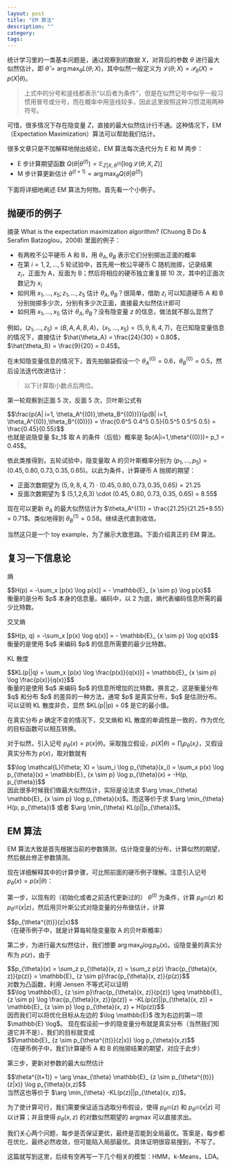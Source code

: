 ```yaml
---
layout: post
title: "EM 算法"
description: ""
category:
tags:
---
```


统计学习里的一类基本问题是，通过观察到的数据 <span>$X$</span>，对背后的参数 <span>$\theta$</span> 进行最大似然估计，即 <span>$\hat{\theta} = \arg \max_{\theta} L(\theta; X)$</span>，其中似然一般定义为 <span>$\mathcal{L}(\theta; X) = \mathcal{P}_ {\theta}(X) = p(X|\theta)$</span>。

> 上式中的分号和竖线都表示“以后者为条件”，但是在似然记号中似乎一般习惯用冒号或分号，而在概率中用竖线较多，因此这里按照这种习惯混用两种符号。

可惜，很多情况下存在隐变量 <span>$Z$</span>，直接的最大似然估计行不通。这种情况下，EM（Expectation Maximization）算法可以帮助我们估计。

很多文章只是不加解释地抛出结论，EM 算法每次迭代分为 E 和 M 两步：

- E 步计算期望函数 <span>$Q(\theta|\theta^{(t)}) = \mathbb{E}_ {Z|X, \theta^{(t)}}[\log \mathcal{L}(\theta; X, Z)]$</span>
- M 步计算更新估计 <span>$\theta^{(t+1)} = \arg\max_{\theta} Q(\theta|\theta^{(t)})$</span>

下面将详细地阐述 EM 算法为何物。首先看一个小例子。

## 抛硬币的例子

摘录 What is the expectation maximization algorithm? (Chuong B Do & Serafim Batzoglou，2008) 里面的例子：

- 有两枚不公平硬币 A 和 B，用 <span>$\theta_A, \theta_B$</span> 表示它们分别掷出正面的概率
- 在第 <span>$i=1,2,\ldots,5$</span> 轮试验中，首先用一枚公平硬币 C 随机抛掷，记录结果 <span>$z_i$</span>，正面为 A，反面为 B；然后将相应的硬币独立重复掷 10 次，其中的正面次数记为 <span>$x_i$</span>
- 如何用 <span>$x_1, \ldots, x_5; z_1, \ldots, z_5$</span> 估计 <span>$\theta_A, \theta_B$</span>？很简单，借助 <span>$z_i$</span> 可以知道硬币 A 和 B 分别抛掷多少次，分别有多少次正面，直接最大似然估计即可
- 如何用 <span>$x_1, \ldots, x_5$</span> 估计 <span>$\theta_A, \theta_B$</span>？没有隐变量 <span>$z$</span> 的信息，做法就不那么显然了

例如，<span>$(z_1, \ldots, z_5) = (B, A, A, B, A)$</span>，<span>$(x_1, \ldots, x_5) = (5, 9, 8, 4, 7)$</span>，在已知隐变量信息的情况下，直接估计 <span>$\hat{\theta_A} = \frac{24}{30} = 0.80$</span>，<span>$\hat{\theta_B} = \frac{9}{20} = 0.45$</span>。

在未知隐变量信息的情况下，首先拍脑袋假设一个 <span>$\theta_A^{(0)} = 0.6$</span>，<span>$\theta_B^{(0)} = 0.5$</span>，然后设法迭代改进估计：

> 以下计算取小数点后两位。

第一轮观察到正面 5 次，反面 5 次，贝叶斯公式有 
<div>$$\frac{p(A| i=1, \theta_A^{(0)},\theta_B^{(0)})}{p(B| i=1, \theta_A^{(0)},\theta_B^{(0)})} = \frac{0.6^5 0.4^5 0.5}{0.5^5 0.5^5 0.5} = \frac{0.45}{0.55}$$</div>
也就是说隐变量 <span>$z_1$</span> 取 A 的条件（后验）概率是 <span>$p(A|i=1,\theta^{(0)})= p_1 = 0.45$</span>。

依此类推得到，五轮试验中，隐变量取 A 的贝叶斯概率分别为 <span>$(p_1, \ldots, p_5) = (0.45, 0.80, 0.73, 0.35, 0.65)$</span>。以此为条件，计算硬币 A 抛掷的期望：

- 正面次数期望为 <span>$(5,9,8,4,7) \cdot (0.45, 0.80, 0.73, 0.35, 0.65) = 21.25$</span>
- 反面次数期望为 <span>$ (5,1,2,6,3) \cdot (0.45, 0.80, 0.73, 0.35, 0.65)  = 8.55$</span>

现在可以更新 <span>$\theta_A$</span> 的最大似然估计为 <span>$\theta_A^{(1)} = \frac{21.25}{21.25+8.55} = 0.71$</span>。类似地得到 <span>$\theta_B^{(1)} = 0.58$</span>。继续迭代直到收敛。

当然这只是一个 toy example，为了展示大致思路。下面介绍真正的 EM 算法。

## 复习一下信息论

熵 
<div>$$H(p) = -\sum_x [p(x) \log p(x)] = - \mathbb{E}_ {x \sim p} \log p(x)$$</div>
衡量的是分布 <span>$p$</span> 本身的信息量。编码中，以 2 为底，熵代表编码信息所需的最少比特数。

交叉熵 
<div>$$H(p, q) = -\sum_x [p(x) \log q(x)] = - \mathbb{E}_ {x \sim p} \log q(x)$$</div>
衡量的是使用 <span>$q$</span> 来编码 <span>$p$</span> 的信息所需要的最少比特数。

KL 散度 
<div>$$KL(p||q) = \sum_x [p(x) \log \frac{p(x)}{q(x)}] = \mathbb{E}_ {x \sim p} \log \frac{p(x)}{q(x)}$$</div>
衡量的是使用 <span>$q$</span> 来编码 <span>$p$</span> 的信息所增加的比特数。换言之，这是衡量分布 <span>$q$</span> 和分布 <span>$p$</span> 的差异的一种方法，通常 <span>$p$</span> 是真实分布，<span>$q$</span> 是估测分布。可以证明 KL 散度非负，显然 <span>$KL(p||p) = 0$</span> 是它的最小值。

在真实分布 <span>$p$</span> 确定不变的情况下，交叉熵和 KL 散度的单调性是一致的，作为优化的目标函数可以相互转换。

对于似然，引入记号 <span>$p_{\theta}(x) = p(x|\theta)$</span>。采取独立假设，<span>$p(X|\theta) = \prod_i p_{\theta} (x_i)$</span>，又假设真实分布为 <span>$p(x)$</span>，取对数就有 
<div>$$\log \mathcal{L}(\theta; X) = \sum_i \log p_{\theta}(x_i) = \sum_x p(x) \log p_{\theta}(x) = \mathbb{E}_ {x \sim p} \log p_{\theta}(x) = -H(p, p_{\theta})$$</div>
因此很多时候我们做最大似然估计，实际是设法求 <span>$\arg \max_{\theta} \mathbb{E}_ {x \sim p} \log p_{\theta}(x)$</span>。而这等价于求 <span>$\arg \min_{\theta} H(p, p_{\theta})$</span> 或者 <span>$\arg \min_{\theta} KL(p||p_{\theta})$</span>。


## EM 算法

EM 算法大致是首先根据当前的参数猜测，估计隐变量的分布，计算似然的期望，然后据此修正参数猜测。

现在详细解释其中的计算步骤，可比照前面的硬币例子理解。注意引入记号 <span>$p_{\theta}(x) = p(x|\theta)$</span>：

第一步，以现有的（初始化或者之前迭代更新过的） <span>$\theta^{(t)}$</span> 为条件，计算 <span>$p_{\theta^{(t)}}(z)$</span> 和 <span>$p_{\theta^{(t)}}(x|z)$</span>，然后用贝叶斯公式对隐变量的分布做估计，计算 
<div>$$p_{\theta^{(t)}}(z|x)$$</div>（在硬币例子中，就是计算每轮隐变量取 A 的贝叶斯概率）

第二步，为进行最大似然估计，我们想要 <span>$\arg \max_{\theta} \log p_{\theta}(x)$</span>。设隐变量的真实分布为 <span>$p(z)$</span>，由于 
<div>$$p_{\theta}(x) = \sum_z p_{\theta}(x, z) = \sum_z p(z) \frac{p_{\theta}(x, z)}{p(z)} = \mathbb{E}_ {z \sim p}\frac{p_{\theta}(x, z)}{p(z)}$$</div>
对数为凸函数，利用 Jensen 不等式可以证明
<div>$$\log \mathbb{E}_ {z \sim p}\frac{p_{\theta}(x, z)}{p(z)} \geq 
\mathbb{E}_ {z \sim p} \log \frac{p_{\theta}(x, z)}{p(z)} = 
-KL(p(z)||p_{\theta}(x, z)) = 
\mathbb{E}_ {z \sim p} \log p_{\theta}(x, z) + H(p(z))$$</div>
因而我们可以将优化目标从左边的 <span>$\log \mathbb{E}$</span> 改为右边的第一项 <span>$\mathbb{E} \log$</span>。
现在假设前一步的隐变量分布就是真实分布（当然我们知道它并不是），我们的目标就变成
<div>$$\mathbb{E}_ {z \sim p_{\theta^{(t)}}(z|x)} \log p_{\theta}(x,z)$$</div>
（在硬币例子中，我们计算硬币 A 和 B 的抛掷结果的期望，对应于此步）

第三步，更新对参数的最大似然估计 
<div>$$\theta^{(t+1)} = \arg \max_{\theta} \mathbb{E}_ {z \sim p_{\theta^{(t)}}(z|x)} \log p_{\theta}(x,z)$$</div>
当然这也等价于 <span>$\arg \min_{\theta} -KL(p(z)||p_{\theta}(x, z))$</span>。

为了使计算可行，我们需要保证适当选取分布假设，使得 <span>$p_{\theta^{(t)}}(z)$</span> 和 <span>$p_{\theta^{(t)}}(x|z)$</span> 可以计算；并且使得 <span>$p_{\theta}(x,z)$</span> 的对数似然期望的 argmax 可以直接求出。

我们关心两个问题，每步是否保证更优，最终是否能到全局最优。答案是，每步都在优化，最终必然收敛，但可能陷入局部最优。具体证明很容易搜到，不写了。

这篇就写到这里，后续有空再写一下几个相关的模型：HMM，k-Means，LDA。
